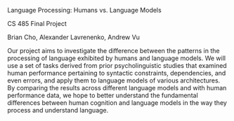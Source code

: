 Language Processing: Humans vs. Language Models

CS 485 Final Project

Brian Cho, Alexander Lavrenenko, Andrew Vu

Our project aims to investigate the difference between the patterns in the processing of language exhibited by humans and language models.
We will use a set of tasks derived from prior psycholinguistic studies that examined human performance pertaining to syntactic constraints, dependencies, and even errors,
and apply them to language models of various architectures.
By comparing the results across different language models and with human performance data, we hope to better understand the fundamental differences between human cognition and language models
in the way they process and understand language.
